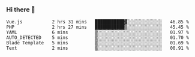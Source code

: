 ### Hi there 👋

<!--START_SECTION:waka-->

```text
Vue.js           2 hrs 31 mins   ███████████▓░░░░░░░░░░░░░   46.85 %
PHP              2 hrs 27 mins   ███████████▒░░░░░░░░░░░░░   45.45 %
YAML             6 mins          ▒░░░░░░░░░░░░░░░░░░░░░░░░   01.97 %
AUTO_DETECTED    5 mins          ▒░░░░░░░░░░░░░░░░░░░░░░░░   01.70 %
Blade Template   5 mins          ▒░░░░░░░░░░░░░░░░░░░░░░░░   01.69 %
Text             2 mins          ▒░░░░░░░░░░░░░░░░░░░░░░░░   00.91 %
```

<!--END_SECTION:waka-->

<!--
**Jonas-VanHaeken/Jonas-VanHaeken** is a ✨ _special_ ✨ repository because its `README.md` (this file) appears on your GitHub profile.

Here are some ideas to get you started:

- 🔭 I’m currently working on ...
- 🌱 I’m currently learning ...
- 👯 I’m looking to collaborate on ...
- 🤔 I’m looking for help with ...
- 💬 Ask me about ...
- 📫 How to reach me: ...
- 😄 Pronouns: ...
- ⚡ Fun fact: ...
-->
